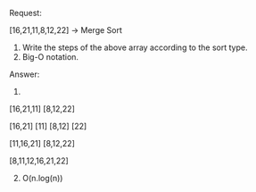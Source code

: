 Request:

[16,21,11,8,12,22] -> Merge Sort

1. Write the steps of the above array according to the sort type.
2. Big-O notation.


Answer:

1.

   [16,21,11]		[8,12,22]

[16,21]     [11]     [8,12]     [22]

[11,16,21]		[8,12,22]

   [8,11,12,16,21,22]
   
   
2. O(n.log(n))
